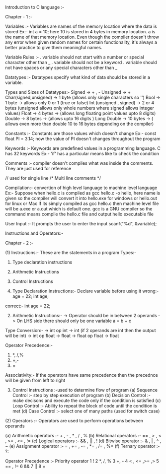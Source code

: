 Introduction to C language :-

Chapter - 1 :-

Variables :- Variables are names of the memory location where the data is stored
Ex:- int a = 10;
here 10 is stored in 4 bytes in memory location. a is the name of that memory location. Even though the compiler doesn't throw any error when given random names for certain functionality, it's always a better practice to give them meaningful names.

Variable Rules :- 
. variable should not start with a number or special character other than _ 
. variable should not be a keyword
. variable should not have spaces or any special characters other than _ 

Datatypes :-
Datatypes specify what kind of data should be stored in a variable.

Types and Sizes of Datatypes:-
Signed -> + , -
Unsigned -> +
Char(signed,unsigned) -> 1 byte (allows only single characters so '')
Bool -> 1 byte  -> allows only 0 or 1 (true or false)
Int (unsigned , signed) -> 2 or 4 bytes (unsigned allows only whole numbers where signed allows integer values)
Float -> 4 bytes  -> (allows long floating point values upto 8 digits)
Double -> 8 bytes   -> (allows upto 16 digits )
Long Double -> 10 bytes -> ( allows even more than double 10 to 16 bytes depending on the compiler)

Constants :-
Constants are those values which doesn't change
Ex:- const float PI = 3.14;
now the value of PI doesn't changes throughout the program

Keywords :-
Keywords are predefined values in a programming language. C has 32 keywords
Ex:- 'if' has a particular means like to check the condition

Comments :-
compiler doesn't compiles what was inside the comments. They are just used for reference

//  used for single line 
/*
Multi 
line 
comments
*/

Compilation:-
convertion of high level language to machine level language
Ex:- Suppose when hello.c is compiled as gcc hello.c -o hello, here name is given so the compiler will convert it into hello.exe for windows or hello.out for linux or Mac 
If its simply compiled as gcc hello.c then machine level file will be a.exe or a.out which is default one.
gcc is a GNU compiler
so the command means compile the hello.c file and output hello executable file

User Input :-
It prompts the user to enter the input
scanf("%d", &variable);

Instructions and Operators:-

Chapter - 2 :-

(1) Instructions:- These are the statements in a program
Types:-
1) Type declaration instructions
2) Arithmetic Instructions
3) Control Instructions

1) Type Declaration Instructions:- Declare variable before using it
wrong:-
age = 22;
int age;

correct:- 
int age = 22;

2) Arithmetic Instructions:- 
-> Operator should be in between 2 operands
-> On LHS side there should only be one variable
  a = b + c

Type Conversion:-
-> int op int -> int (if 2 operands are int then the output will be int)
-> int op float -> float
-> float op float -> float

Operator Precedence:-
1) *, /,%
2) +,-
3) =

Associativity:-
If the operators have same precedence then the precednce will be given from left to right

3) Control Instructions :-used to determine flow of program
(a) Sequence Control :- step by step execution of program
(b) Decision Control :- make decisons and execute the code only if the condition is satisfied
(c) Loop Control :- Ability to repeat the block of code until the condition is met
(d) Case Control :- select one of many paths (used for switch case)

(2) Operators :- Operators are used to perform operations between operands

(a) Arithmetic operators :- + , - , * , / , %
(b) Relational operators :- == , > , < , >= , <= , !=
(c) Logical operators :- && , || , !
(d) Bitwise operator :- & , | , ^ , ~
(e) Assignment operator :- = , += , -= , *= , /= , %=
(f) Ternary operator :- ?:

Operator Precedence :-
Priority                    operator
1                               !
2                             *, /, %
3                             +, -
4                             < , <= ,>= ,>
5                              == , !=
6                               &&
7                               ||
8                               =












